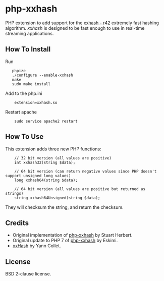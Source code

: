 # php-xxhash

PHP extension to add support for the [xxhash - r42](https://github.com/Cyan4973/xxHash) extremely fast hashing algorithm.  _xxhash_ is designed to be fast enough to use in real-time streaming applications.


## How To Install

Run
```
   phpize
   ./configure --enable-xxhash
   make
   sudo make install
```  

Add to the php.ini
```  
    extension=xxhash.so
```

Restart apache
```
    sudo service apache2 restart  
```
  

## How To Use

This extension adds three new PHP functions:

```
    // 32 bit version (all values are positive)
    int xxhash32(string $data);
    
    // 64 bit version (can return negative values since PHP doesn't support unsigned long values)
    long xxhash64(string $data);
    
    // 64 bit version (all values are positive but returned as strings)
    string xxhash64Unsigned(string $data);
```

They will checksum the string, and return the checksum.

## Credits
* Original implementation of [php-xxhash](https://github.com/stuartherbert/php-xxhash) by Stuart Herbert.
* Original update to PHP 7 of [php-xxhash](https://github.com/eskimi/php-xxhash) by Eskimi.
* [xxHash](https://github.com/Cyan4973/xxHash) by Yann Collet.


## License

BSD 2-clause license.